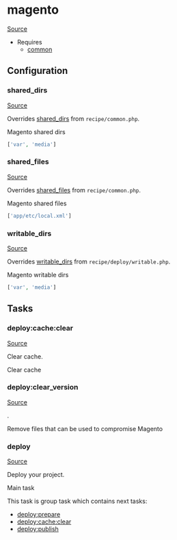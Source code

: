 <!-- DO NOT EDIT THIS FILE! -->
<!-- Instead edit recipe/magento.php -->
<!-- Then run bin/docgen -->

# magento

[Source](/recipe/magento.php)



* Requires
  * [common](/docs/recipe/common.md)

## Configuration
### shared_dirs
[Source](https://github.com/deployphp/deployer/blob/master/recipe/magento.php#L13)

Overrides [shared_dirs](/docs/recipe/common.md#shared_dirs) from `recipe/common.php`.

Magento shared dirs

```php title="Default value"
['var', 'media']
```


### shared_files
[Source](https://github.com/deployphp/deployer/blob/master/recipe/magento.php#L16)

Overrides [shared_files](/docs/recipe/common.md#shared_files) from `recipe/common.php`.

Magento shared files

```php title="Default value"
['app/etc/local.xml']
```


### writable_dirs
[Source](https://github.com/deployphp/deployer/blob/master/recipe/magento.php#L19)

Overrides [writable_dirs](/docs/recipe/deploy/writable.md#writable_dirs) from `recipe/deploy/writable.php`.

Magento writable dirs

```php title="Default value"
['var', 'media']
```



## Tasks

### deploy:cache:clear
[Source](https://github.com/deployphp/deployer/blob/master/recipe/magento.php#L25)

Clear cache.

Clear cache


### deploy:clear_version
[Source](https://github.com/deployphp/deployer/blob/master/recipe/magento.php#L32)

.

Remove files that can be used to compromise Magento


### deploy
[Source](https://github.com/deployphp/deployer/blob/master/recipe/magento.php#L46)

Deploy your project.

Main task


This task is group task which contains next tasks:
* [deploy:prepare](/docs/recipe/common.md#deployprepare)
* [deploy:cache:clear](/docs/recipe/magento.md#deploycacheclear)
* [deploy:publish](/docs/recipe/common.md#deploypublish)


